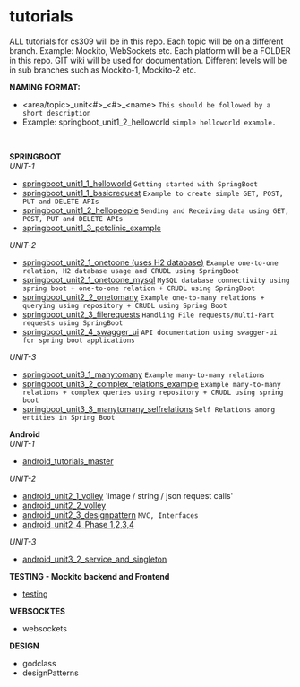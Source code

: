 # tutorials

ALL tutorials for cs309 will be in this repo.
Each topic will be on a different branch. Example: Mockito, WebSockets etc.
Each platform will be a FOLDER in this repo.
GIT wiki will be used for documentation.
Different levels will be in sub branches such as Mockito-1, Mockito-2 etc.


**NAMING FORMAT:** 
*  \<area/topic\>\_unit<#>\_\<\#\>\_\<name\>    `This should be followed by a short description`
*  Example: springboot_unit1_2_helloworld   `simple helloworld example.`

 <br/>
 

**SPRINGBOOT**  
*UNIT-1*
*  [springboot_unit1_1_helloworld](https://git.linux.iastate.edu/cs309/tutorials/tree/springboot_unit1_1_helloworld) `Getting started with SpringBoot`
*  [springboot_unit1_1_basicrequest](https://git.linux.iastate.edu/cs309/tutorials/tree/springboot_unit1_1_basicrequest) `Example to create simple GET, POST, PUT and DELETE APIs`
*  [springboot_unit1_2_hellopeople](https://git.linux.iastate.edu/cs309/tutorials/tree/springboot_unit1_2_hellopeople) `Sending and Receiving data using GET, POST, PUT and DELETE APIs`
*  [springboot_unit1_3_petclinic_example](https://git.linux.iastate.edu/cs309/tutorials/tree/springboot_unit1_3_petclinic_example) 

*UNIT-2*
*  [springboot_unit2_1_onetoone  (uses H2 database)](https://git.linux.iastate.edu/cs309/tutorials/tree/springboot_unit2_1_onetoone) `Example one-to-one relation, H2 database usage and CRUDL using SpringBoot`
*  [springboot_unit2_1_onetoone_mysql](https://git.linux.iastate.edu/cs309/tutorials/tree/springboot_unit2_1_onetoone_mysql) `MySQL database connectivity using spring boot + one-to-one relation + CRUDL using SpringBoot`
*  [springboot_unit2_2_onetomany](https://git.linux.iastate.edu/cs309/tutorials/tree/springboot_unit2_2_onetomany) `Example one-to-many relations + querying using repository + CRUDL using Spring Boot`
*  [springboot_unit2_3_filerequests](https://git.linux.iastate.edu/cs309/tutorials/tree/springboot_unit2_3_filerequests) `Handling File requests/Multi-Part requests using SpringBoot`
*  [springboot_unit2_4_swagger_ui](https://git.linux.iastate.edu/cs309/tutorials/tree/springboot_unit2_4_swagger_ui) `API documentation using swagger-ui for spring boot applications`

*UNIT-3*
*  [springboot_unit3_1_manytomany](https://git.linux.iastate.edu/cs309/tutorials/tree/springboot_unit3_1_manytomany) `Example many-to-many relations`
*  [springboot_unit3_2_complex_relations_example](https://git.linux.iastate.edu/cs309/tutorials/tree/springboot_unit3_2_complex_relations_example) `Example many-to-many relations + complex queries using repository + CRUDL using spring boot`
*  [springboot_unit3_3_manytomany_selfrelations](https://git.linux.iastate.edu/cs309/tutorials/tree/springboot_unit3_3_manytomany_selfrelations) `Self Relations among entities in Spring Boot`


**Android**  
*UNIT-1*
* [android_tutorials_master](https://git.linux.iastate.edu/cs309/tutorials/tree/android_tutorials_master)

*UNIT-2*
* [android_unit2_1_volley](https://git.linux.iastate.edu/cs309/tutorials/tree/android_unit2_1_volley) 'image / string / json  request calls'
* [android_unit2_2_volley](https://git.linux.iastate.edu/cs309/tutorials/tree/android_unit2_2_volley)
* [android_unit2_3_designpattern](https://git.linux.iastate.edu/cs309/tutorials/tree/android_unit2_3_designpattern) `MVC, Interfaces`
* [android_unit2_4_Phase 1,2,3,4](https://git.linux.iastate.edu/cs309/tutorials/tree/android_unit2_4_phases)

*UNIT-3*
* [android_unit3_2_service_and_singleton](https://git.linux.iastate.edu/cs309/tutorials/tree/android_unit3_2_service_and_singleton)


**TESTING - Mockito backend and Frontend**
*  [testing](https://git.linux.iastate.edu/cs309/tutorials/tree/testing)

**WEBSOCKTES**
*  websockets


**DESIGN**
*  godclass
*  designPatterns

